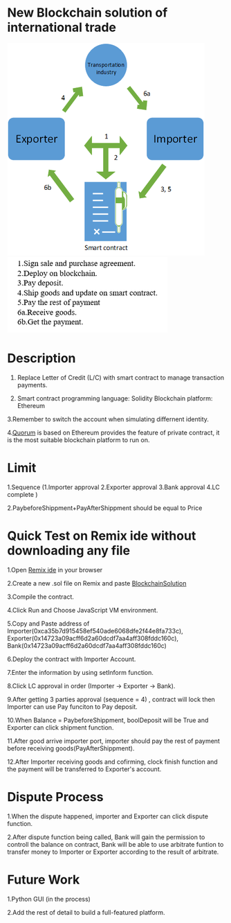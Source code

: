 # New Blockchain solution of international trade

![image](https://github.com/hhh2012aa/55564/blob/master/44834455_1217049235110214_847730508761661440_n.png?raw=true) ![image](https://github.com/hhh2012aa/55564/blob/master/123456.png?raw=true) 
       
      

# Description

1. Replace Letter of Credit (L/C) with smart contract to manage transaction payments.

2. Smart contract programming language: Solidity
   Blockchain platform: Ethereum

3.Remember to switch the account when simulating differnent identity. 

4.[Quorum](https://github.com/jpmorganchase/quorum) is based on Ethereum provides the feature of private contract, it is the most suitable blockchain platform to run on. 

# Limit 
1.Sequence (1.Importer approval 2.Exporter approval 3.Bank approval 4.LC complete )

2.PaybeforeShippment+PayAfterShippment should be equal to Price

# Quick Test on Remix ide without downloading any file
1.Open [Remix ide]( https://ethereum.github.io/browser-solidity/#optimize=false) in your browser

2.Create a new .sol file on Remix and paste [BlockchainSolution](https://gist.githubusercontent.com/hhh2012aa/b72338cdbb2949a764acdad4ca2682a8/raw/b0382080907d8ed829aac26e4c5f2e5161684dc9/BlockchainSolution1114.sol) 

3.Compile the contract.

4.Click Run and Choose JavaScript VM environment.

5.Copy and Paste address of Importer(0xca35b7d915458ef540ade6068dfe2f44e8fa733c), Exporter(0x14723a09acff6d2a60dcdf7aa4aff308fddc160c), Bank(0x14723a09acff6d2a60dcdf7aa4aff308fddc160c)

6.Deploy the contract with Importer Account.

7.Enter the information by using setInform function.

8.Click LC approval in order (Importer -> Exporter -> Bank).

9.After getting 3 parties approval (sequence = 4) , contract will lock then Importer can use Pay funciton to Pay deposit.

10.When Balance = PaybeforeShippment, boolDeposit will be True and Exporter can click shipment function.

11.After good arrive importer port, importer should pay the rest of payment before receiving goods(PayAfterShippment).

12.After Importer receiving goods and cofirming, clock finish function and the payment will be transferred to Exporter's account.

# Dispute Process
1.When the dispute happened, importer and Exporter can click dispute function.

2.After dispute function being called, Bank will gain the permission to controll the balance on contract, 
Bank will be able to use arbitrate funtion to transfer money to Importer or Exporter  according to the result of arbitrate.

# Future Work
1.Python GUI (in the process)

2.Add the rest of detail to build a full-featured platform.



